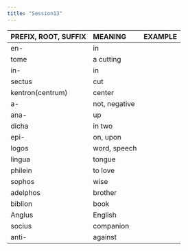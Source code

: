 ```yaml
---
title: "Session13"
---
```

<style>
serif { font-family: serif }
</style>
| PREFIX, ROOT, SUFFIX | MEANING | EXAMPLE |
| :---- | :---- | :---- |
| en- | in |
| tome | a cutting |
| in- | in |
| sectus | cut |
| kentron(centrum) | center |
| a- | not, negative |
| ana- | up |
| dicha | in two |
| epi- | on, upon |
| logos | word, speech |
| lingua | tongue |
| philein | to love |
| sophos | wise |
| adelphos | brother |
| biblion | book |
| Anglus | English |
| socius | companion |
| anti- | against |